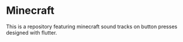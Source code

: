 # Minecraft
This is a repository featuring minecraft sound tracks on button presses designed with flutter.

